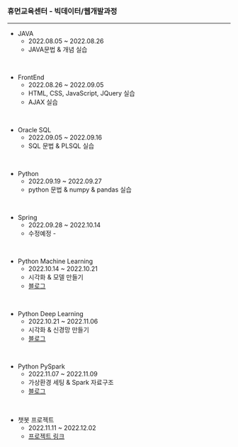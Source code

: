 ### 휴먼교육센터 - 빅데이터/웹개발과정 

---

- JAVA
  - 2022.08.05 ~ 2022.08.26
  - JAVA문법 & 개념 실습

<br/>

- FrontEnd
  - 2022.08.26 ~ 2022.09.05
  - HTML, CSS, JavaScript, JQuery 실습
  - AJAX 실습

<br/>

- Oracle SQL
  - 2022.09.05 ~ 2022.09.16
  - SQL 문법 & PLSQL 실습

<br/>

- Python
  - 2022.09.19 ~ 2022.09.27
  - python 문법 & numpy & pandas 실습

<br/>

- Spring
  - 2022.09.28 ~ 2022.10.14
  - 수정예정 -

<br/>

- Python Machine Learning
  - 2022.10.14 ~ 2022.10.21
  - 시각화 & 모델 만들기
  - [블로그](https://rkgh17.github.io/categories/machine-learning/)

<br/>

- Python Deep Learning
  - 2022.10.21 ~ 2022.11.06
  - 시각화 & 신경망 만들기
  - [블로그](https://rkgh17.github.io/categories/deep-learning/)

<br/>

- Python PySpark
  - 2022.11.07 ~ 2022.11.09
  - 가상환경 세팅 & Spark 자료구조
  - [블로그](https://rkgh17.github.io/categories/deep-learning/)

<br/>

- 챗봇 프로젝트
  - 2022.11.11 ~ 2022.12.02
  - [프로젝트 링크](https://github.com/rkgh17/human-subway)
